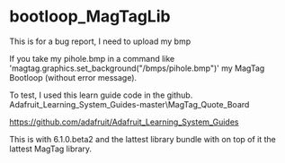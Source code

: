 # bootloop_MagTagLib
This is for a bug report, I need to upload my bmp

If you take my pihole.bmp in a command like 'magtag.graphics.set_background("/bmps/pihole.bmp")' my MagTag Bootloop (without error message).


To test, I used this learn guide code in the github.
Adafruit_Learning_System_Guides-master\MagTag_Quote_Board

https://github.com/adafruit/Adafruit_Learning_System_Guides

This is with 6.1.0.beta2 and the lattest library bundle with on top of it the lattest MagTag library.
